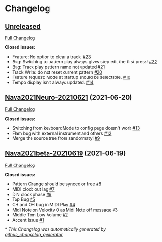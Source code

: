 # Changelog

## [Unreleased](https://github.com/BenZonneveld/Nava-2021-Firmware/tree/HEAD)

[Full Changelog](https://github.com/BenZonneveld/Nava-2021-Firmware/compare/Nava2021Neuro-20210621...HEAD)

**Closed issues:**

- Feature: No option to clear a track. [\#23](https://github.com/BenZonneveld/Nava-2021-Firmware/issues/23)
- Bug: Switching to pattern play always gives step edit the first press! [\#22](https://github.com/BenZonneveld/Nava-2021-Firmware/issues/22)
- Bug: Track play pattern name not updated [\#21](https://github.com/BenZonneveld/Nava-2021-Firmware/issues/21)
- Track Write: do not reset current pattern [\#20](https://github.com/BenZonneveld/Nava-2021-Firmware/issues/20)
- Feature request: Mode at startup should be selectable. [\#16](https://github.com/BenZonneveld/Nava-2021-Firmware/issues/16)
- Tempo display isn't always updated. [\#14](https://github.com/BenZonneveld/Nava-2021-Firmware/issues/14)

## [Nava2021Neuro-20210621](https://github.com/BenZonneveld/Nava-2021-Firmware/tree/Nava2021Neuro-20210621) (2021-06-20)

[Full Changelog](https://github.com/BenZonneveld/Nava-2021-Firmware/compare/Nava2021beta-20210619...Nava2021Neuro-20210621)

**Closed issues:**

- Switching from keyboardMode to config page doesn't work [\#13](https://github.com/BenZonneveld/Nava-2021-Firmware/issues/13)
- Flam bug with external instrument and others [\#12](https://github.com/BenZonneveld/Nava-2021-Firmware/issues/12)
- Merge the source tree from sandormatyi [\#9](https://github.com/BenZonneveld/Nava-2021-Firmware/issues/9)

## [Nava2021beta-20210619](https://github.com/BenZonneveld/Nava-2021-Firmware/tree/Nava2021beta-20210619) (2021-06-19)

[Full Changelog](https://github.com/BenZonneveld/Nava-2021-Firmware/compare/907c9958af0c20a28c0d7099e6f8a259de9cb045...Nava2021beta-20210619)

**Closed issues:**

- Pattern Change should be synced or free [\#8](https://github.com/BenZonneveld/Nava-2021-Firmware/issues/8)
- MIDI clock out lag [\#7](https://github.com/BenZonneveld/Nava-2021-Firmware/issues/7)
- DIN clock phase [\#6](https://github.com/BenZonneveld/Nava-2021-Firmware/issues/6)
- Tap Bug [\#5](https://github.com/BenZonneveld/Nava-2021-Firmware/issues/5)
- CH and OH bug in MIDI Play [\#4](https://github.com/BenZonneveld/Nava-2021-Firmware/issues/4)
- Midi Note on Velocity 0 as Midi Note off message [\#3](https://github.com/BenZonneveld/Nava-2021-Firmware/issues/3)
- Middle Tom Low Volume [\#2](https://github.com/BenZonneveld/Nava-2021-Firmware/issues/2)
- Accent Issue [\#1](https://github.com/BenZonneveld/Nava-2021-Firmware/issues/1)



\* *This Changelog was automatically generated by [github_changelog_generator](https://github.com/github-changelog-generator/github-changelog-generator)*
